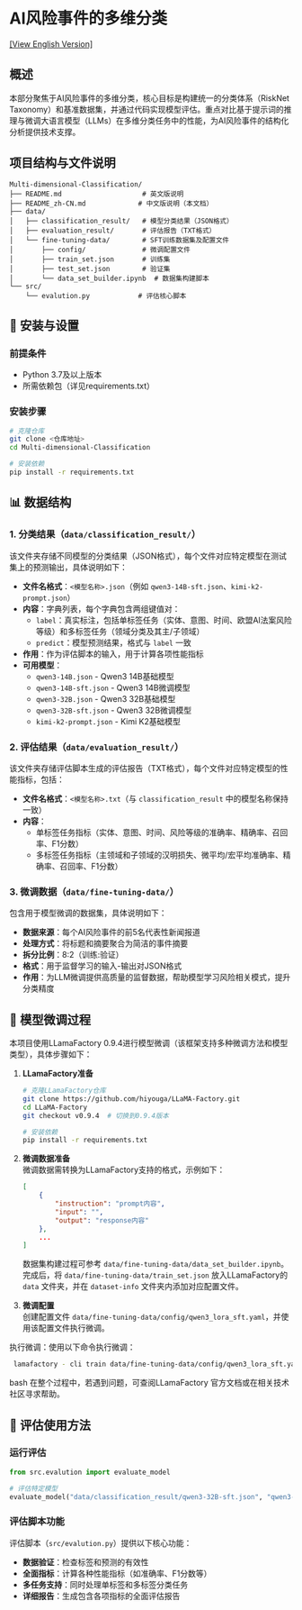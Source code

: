 # AI风险事件的多维分类

[[View English Version]](README.md)
## 概述  
本部分聚焦于AI风险事件的多维分类，核心目标是构建统一的分类体系（RiskNet Taxonomy）和基准数据集，并通过代码实现模型评估。重点对比基于提示词的推理与微调大语言模型（LLMs）在多维分类任务中的性能，为AI风险事件的结构化分析提供技术支撑。


## 项目结构与文件说明  
```
Multi-dimensional-Classification/
├── README.md                    # 英文版说明
├── README_zh-CN.md             # 中文版说明（本文档）
├── data/
│   ├── classification_result/   # 模型分类结果（JSON格式）
│   ├── evaluation_result/       # 评估报告（TXT格式）
│   └── fine-tuning-data/        # SFT训练数据集及配置文件
│       ├── config/              # 微调配置文件
│       ├── train_set.json       # 训练集
│       ├── test_set.json        # 验证集
│       └── data_set_builder.ipynb  # 数据集构建脚本
└── src/
    └── evalution.py            # 评估核心脚本
```


## 🔧 安装与设置  

### 前提条件  
- Python 3.7及以上版本  
- 所需依赖包（详见requirements.txt）  


### 安装步骤  
```bash
# 克隆仓库
git clone <仓库地址>
cd Multi-dimensional-Classification

# 安装依赖
pip install -r requirements.txt
```


## 📊 数据结构  

### 1. 分类结果（`data/classification_result/`）  
该文件夹存储不同模型的分类结果（JSON格式），每个文件对应特定模型在测试集上的预测输出，具体说明如下：  

- **文件名格式**：`<模型名称>.json`（例如 `qwen3-14B-sft.json`、`kimi-k2-prompt.json`）  
- **内容**：字典列表，每个字典包含两组键值对：  
  - `label`：真实标注，包括单标签任务（实体、意图、时间、欧盟AI法案风险等级）和多标签任务（领域分类及其主/子领域）  
  - `predict`：模型预测结果，格式与 `label` 一致  
- **作用**：作为评估脚本的输入，用于计算各项性能指标  
- **可用模型**：  
  - `qwen3-14B.json` - Qwen3 14B基础模型  
  - `qwen3-14B-sft.json` - Qwen3 14B微调模型  
  - `qwen3-32B.json` - Qwen3 32B基础模型  
  - `qwen3-32B-sft.json` - Qwen3 32B微调模型  
  - `kimi-k2-prompt.json` - Kimi K2基础模型  


### 2. 评估结果（`data/evaluation_result/`）  
该文件夹存储评估脚本生成的评估报告（TXT格式），每个文件对应特定模型的性能指标，包括：  

- **文件名格式**：`<模型名称>.txt`（与 `classification_result` 中的模型名称保持一致）  
- **内容**：  
  - 单标签任务指标（实体、意图、时间、风险等级的准确率、精确率、召回率、F1分数）  
  - 多标签任务指标（主领域和子领域的汉明损失、微平均/宏平均准确率、精确率、召回率、F1分数）  


### 3. 微调数据（`data/fine-tuning-data/`）  
包含用于模型微调的数据集，具体说明如下：  

- **数据来源**：每个AI风险事件的前5名代表性新闻报道  
- **处理方式**：将标题和摘要聚合为简洁的事件摘要  
- **拆分比例**：8:2（训练:验证）  
- **格式**：用于监督学习的输入-输出对JSON格式  
- **作用**：为LLM微调提供高质量的监督数据，帮助模型学习风险相关模式，提升分类精度  


## 🔧 模型微调过程  
本项目使用LLamaFactory 0.9.4进行模型微调（该框架支持多种微调方法和模型类型），具体步骤如下：  

1. **LLamaFactory准备**  
   ```bash
   # 克隆LLamaFactory仓库
   git clone https://github.com/hiyouga/LLaMA-Factory.git
   cd LLaMA-Factory
   git checkout v0.9.4  # 切换到0.9.4版本

   # 安装依赖
   pip install -r requirements.txt
   ```  

2. **微调数据准备**  
   微调数据需转换为LLamaFactory支持的格式，示例如下：  
   ```json
   [
       {
           "instruction": "prompt内容",
           "input": "",
           "output": "response内容"
       },
       ...
   ]
   ```  
   数据集构建过程可参考 `data/fine-tuning-data/data_set_builder.ipynb`。  
   完成后，将 `data/fine-tuning-data/train_set.json` 放入LLamaFactory的 `data` 文件夹，并在 `dataset-info` 文件夹内添加对应配置文件。  

3. **微调配置**  
   创建配置文件 `data/fine-tuning-data/config/qwen3_lora_sft.yaml`，并使用该配置文件执行微调。  

执行微调：使用以下命令执行微调：
   ```bash
    lamafactory - cli train data/fine-tuning-data/config/qwen3_lora_sft.yaml
   ``` 
bash
在整个过程中，若遇到问题，可查阅LLamaFactory 官方文档或在相关技术社区寻求帮助。

## 🚀 评估使用方法  

### 运行评估  
```python
from src.evalution import evaluate_model

# 评估特定模型
evaluate_model("data/classification_result/qwen3-32B-sft.json", "qwen3-32B-sft")
```  


### 评估脚本功能  
评估脚本（`src/evalution.py`）提供以下核心功能：  

- **数据验证**：检查标签和预测的有效性  
- **全面指标**：计算各种性能指标（如准确率、F1分数等）  
- **多任务支持**：同时处理单标签和多标签分类任务  
- **详细报告**：生成包含各项指标的全面评估报告